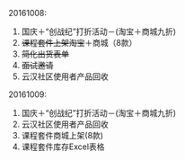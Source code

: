 20161008:

1. 国庆＋“创战纪”打折活动－\(淘宝＋商城九折\)
2. ~~课程套件上架淘宝~~＋商城（8款）
3. ~~简化出货表单~~
4. ~~面试邀请~~
5. 云汉社区使用者产品回收

20161009:


1. 国庆＋“创战纪”打折活动－\(淘宝＋商城九折\)
2. 云汉社区使用者产品回收
3. 课程套件商城上架\(8款\)
4. 课程套件库存Excel表格

